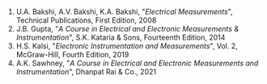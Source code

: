 1. U.A. Bakshi, A.V. Bakshi, K.A. Bakshi, "<i>Electrical Measurements</i>", Technical Publications, First Edition, 2008<br>
2. J.B. Gupta, "<i>A Course in Electrical and Electronic Measurements & Instrumentation</i>",  S.K. Kataria & Sons, Fourteenth Edition, 2014<br>
3. H.S. Kalsi, "<i>Electronic Instrumentation and Measurements</i>", Vol. 2, McGraw-Hill, Fourth Edition, 2019<br>
4. A.K. Sawhney, "<i>A Course in Electrical and Electronic Measurements and Instrumentation</i>", Dhanpat Rai & Co., 2021


